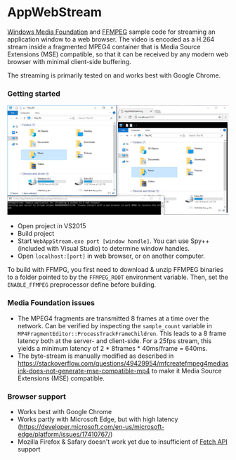 # AppWebStream
[Windows Media Foundation](https://msdn.microsoft.com/en-us/library/ms694197.aspx) and [FFMPEG](http://ffmpeg.org/) sample code for streaming an application window to a web browser. The video is encoded as a H.264 stream inside a fragmented MPEG4 container that is Media Source Extensions (MSE) compatible, so that it can be received by any modern web browser with minimal client-side buffering.

The streaming is primarily tested on and works best with Google Chrome.

### Getting started
![screenshot](screenshot.png)
* Open project in VS2015
* Build project
* Start `WebAppStream.exe port [window handle]`. You can use Spy++ (included with Visual Studio) to determine window handles.
* Open `localhost:[port]` in web browser, or on another computer.

To build with FFMPG, you first need to download & unzip FFMPEG binaries to a folder pointed to by the `FFMPEG_ROOT` environment variable. Then, set the `ENABLE_FFMPEG` preprocessor define before building.

### Media Foundation issues
* The MPEG4 fragments are transmitted 8 frames at a time over the network. Can be verified by inspecting the `sample_count` variable in `MP4FragmentEditor::ProcessTrackFrameChildren`. This leads to a 8 frame latency both at the server- and client-side. For a 25fps stream, this yields a minimum latency of 2 * 8frames * 40ms/frame = 640ms.
* The byte-stream is manually modified as described in https://stackoverflow.com/questions/49429954/mfcreatefmpeg4mediasink-does-not-generate-mse-compatible-mp4 to make it Media Source Extensions (MSE) compatible.

### Browser support
* Works best with Google Chrome
* Works partly with Microsoft Edge, but with high latency (https://developer.microsoft.com/en-us/microsoft-edge/platform/issues/17410767/)
* Mozilla Firefox & Safary doesn't work yet due to insufficient of [Fetch API](https://developer.mozilla.org/en-US/docs/Web/API/Fetch_API) support
